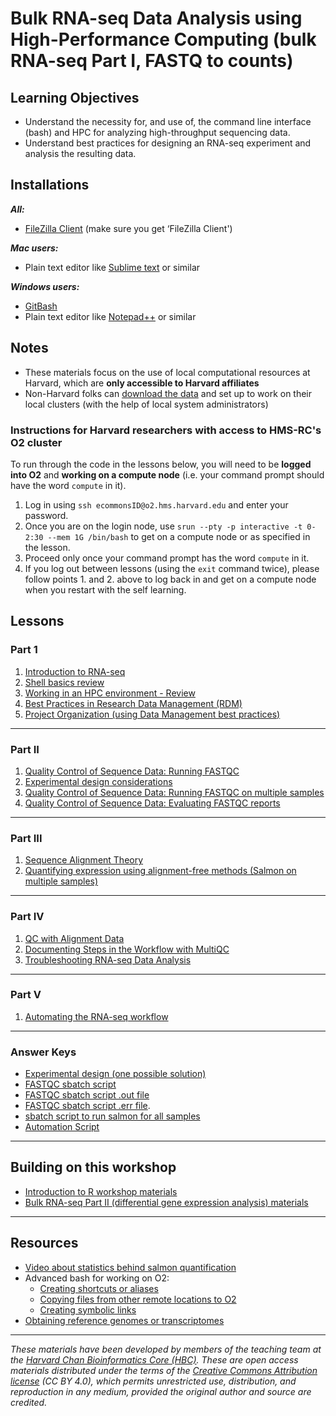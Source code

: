 # Bulk RNA-seq Data Analysis using High-Performance Computing (bulk RNA-seq Part I, FASTQ to counts)

## Learning Objectives

- Understand the necessity for, and use of, the command line interface (bash) and HPC for analyzing high-throughput sequencing data.
- Understand best practices for designing an RNA-seq experiment and analysis the resulting data.

## Installations

***All:***

* [FileZilla Client](https://filezilla-project.org/download.php?type=client) (make sure you get ‘FileZilla Client')

***Mac users:***

* Plain text editor like [Sublime text](http://www.sublimetext.com/) or similar

***Windows users:***

* [GitBash](https://git-scm.com/download/win)
* Plain text editor like [Notepad++](http://notepad-plus-plus.org/) or similar

## Notes
* These materials focus on the use of local computational resources at Harvard, which are **only accessible to Harvard affiliates**
* Non-Harvard folks can [download the data](https://www.dropbox.com/s/3lua2h1oo18gbug/unix_lesson.tar.gz?dl=1) and set up to work on their local clusters (with the help of local system administrators)

### Instructions for Harvard researchers with access to HMS-RC's O2 cluster

To run through the code in the lessons below, you will need to be **logged into O2** and **working on a compute node** (i.e. your command prompt should have the word `compute` in it).

1. Log in using `ssh ecommonsID@o2.hms.harvard.edu` and enter your password.
2. Once you are on the login node, use `srun --pty -p interactive -t 0-2:30 --mem 1G /bin/bash` to get on a compute node or as specified in the lesson.
3. Proceed only once your command prompt has the word `compute` in it.
4. If you log out between lessons (using the `exit` command twice), please follow points 1. and 2. above to log back in and get on a compute node when you restart with the self learning.

## Lessons

### Part 1 
1. [Introduction to RNA-seq](../lessons/01_intro-to-RNAseq.md)
1. [Shell basics review](../lessons/shell_review.md)
1. [Working in an HPC environment - Review](../lessons/03_working_on_HPC.md)
1. [Best Practices in Research Data Management (RDM)](../lessons/04a_data_organization.md)
1. [Project Organization (using Data Management best practices)](../lessons/04b_data_organization.md)
     
***

### Part II
1. [Quality Control of Sequence Data: Running FASTQC](../lessons/05_qc_running_fastqc_interactively.md)
1. [Experimental design considerations](../lessons/02_experimental_planning_considerations.md)
1. [Quality Control of Sequence Data: Running FASTQC on multiple samples](../lessons/06_qc_running_fastqc_sbatch.md)
1. [Quality Control of Sequence Data: Evaluating FASTQC reports](../lessons/07_qc_fastqc_assessment.md)

***

### Part III 
1. [Sequence Alignment Theory](../lectures/alignment_quantification.pdf)
1. [Quantifying expression using alignment-free methods (Salmon on multiple samples)](../lessons/09_quasi_alignment_salmon_sbatch.md)

***

### Part IV

1. [QC with Alignment Data](../lessons/10_QC_Qualimap.md)
1. [Documenting Steps in the Workflow with MultiQC](../lessons/11_multiQC.md)
1. [Troubleshooting RNA-seq Data Analysis](../lectures/RNA-seq_troubleshooting.pdf)

***

### Part V

1. [Automating the RNA-seq workflow](../lessons/12_automating_workflow.md)

***

### Answer Keys

* [Experimental design (one possible solution)](https://www.dropbox.com/s/524mevuyba34l5b/exp_design_table.xlsx?dl=1)
* [FASTQC sbatch script](https://www.dropbox.com/s/9wdyhfqpic05l6p/mov10_fastqc.run?dl=1)
* [FASTQC sbatch script .out file](https://www.dropbox.com/s/l7puf8oahtbwmpk/22914006.out?dl=1)
* [FASTQC sbatch script .err file](https://www.dropbox.com/s/8a1g6o9t2kxit30/22914006.err?dl=1).
* [sbatch script to run salmon for all samples](../answer_key/salmon_all_samples.sbatch)
* [Automation Script](../scripts/rnaseq_analysis_on_input_file.sh)

***
   
## Building on this workshop
* [Introduction to R workshop materials](https://hbctraining.github.io/Intro-to-R-flipped/schedule/links-to-lessons.html)
* [Bulk RNA-seq Part II (differential gene expression analysis) materials](https://hbctraining.github.io/DGE_workshop_salmon_online/schedule/links-to-lessons.html)

***

## Resources
* [Video about statistics behind salmon quantification](https://www.youtube.com/watch?v=TMLIxwDP7sk)
* Advanced bash for working on O2:
  * [Creating shortcuts or aliases](https://hbctraining.github.io/In-depth-NGS-Data-Analysis-Course/sessionVI/lessons/more_bash.html#alias)
  * [Copying files from other remote locations to O2](https://hbctraining.github.io/In-depth-NGS-Data-Analysis-Course/sessionVI/lessons/more_bash.html#rsync)
  * [Creating symbolic links](https://hbctraining.github.io/In-depth-NGS-Data-Analysis-Course/sessionVI/lessons/more_bash.html#symlink)
* [Obtaining reference genomes or transcriptomes](https://hbctraining.github.io/Accessing_public_genomic_data/lessons/accessing_genome_reference_data.html)

***
*These materials have been developed by members of the teaching team at the [Harvard Chan Bioinformatics Core (HBC)](http://bioinformatics.sph.harvard.edu/). These are open access materials distributed under the terms of the [Creative Commons Attribution license](https://creativecommons.org/licenses/by/4.0/) (CC BY 4.0), which permits unrestricted use, distribution, and reproduction in any medium, provided the original author and source are credited.*
